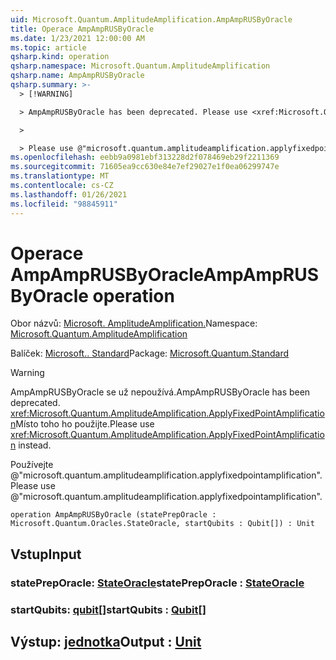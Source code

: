 ```yaml
---
uid: Microsoft.Quantum.AmplitudeAmplification.AmpAmpRUSByOracle
title: Operace AmpAmpRUSByOracle
ms.date: 1/23/2021 12:00:00 AM
ms.topic: article
qsharp.kind: operation
qsharp.namespace: Microsoft.Quantum.AmplitudeAmplification
qsharp.name: AmpAmpRUSByOracle
qsharp.summary: >-
  > [!WARNING]

  > AmpAmpRUSByOracle has been deprecated. Please use <xref:Microsoft.Quantum.AmplitudeAmplification.ApplyFixedPointAmplification> instead.

  >

  > Please use @"microsoft.quantum.amplitudeamplification.applyfixedpointamplification".
ms.openlocfilehash: eebb9a0981ebf313228d2f078469eb29f2211369
ms.sourcegitcommit: 71605ea9cc630e84e7ef29027e1f0ea06299747e
ms.translationtype: MT
ms.contentlocale: cs-CZ
ms.lasthandoff: 01/26/2021
ms.locfileid: "98845911"
---
```

# <a name="ampamprusbyoracle-operation"></a><span data-ttu-id="774cf-102">Operace AmpAmpRUSByOracle</span><span class="sxs-lookup"><span data-stu-id="774cf-102">AmpAmpRUSByOracle operation</span></span>

<span data-ttu-id="774cf-103">Obor názvů: [Microsoft. AmplitudeAmplification.](xref:Microsoft.Quantum.AmplitudeAmplification)</span><span class="sxs-lookup"><span data-stu-id="774cf-103">Namespace: [Microsoft.Quantum.AmplitudeAmplification](xref:Microsoft.Quantum.AmplitudeAmplification)</span></span>

<span data-ttu-id="774cf-104">Balíček: [Microsoft.. Standard](https://nuget.org/packages/Microsoft.Quantum.Standard)</span><span class="sxs-lookup"><span data-stu-id="774cf-104">Package: [Microsoft.Quantum.Standard](https://nuget.org/packages/Microsoft.Quantum.Standard)</span></span>


> [!WARNING]
> <span data-ttu-id="774cf-105">AmpAmpRUSByOracle se už nepoužívá.</span><span class="sxs-lookup"><span data-stu-id="774cf-105">AmpAmpRUSByOracle has been deprecated.</span></span> <span data-ttu-id="774cf-106"><xref:Microsoft.Quantum.AmplitudeAmplification.ApplyFixedPointAmplification>Místo toho ho použijte.</span><span class="sxs-lookup"><span data-stu-id="774cf-106">Please use <xref:Microsoft.Quantum.AmplitudeAmplification.ApplyFixedPointAmplification> instead.</span></span>
>
> <span data-ttu-id="774cf-107">Používejte @"microsoft.quantum.amplitudeamplification.applyfixedpointamplification".</span><span class="sxs-lookup"><span data-stu-id="774cf-107">Please use @"microsoft.quantum.amplitudeamplification.applyfixedpointamplification".</span></span>



```qsharp
operation AmpAmpRUSByOracle (statePrepOracle : Microsoft.Quantum.Oracles.StateOracle, startQubits : Qubit[]) : Unit
```


## <a name="input"></a><span data-ttu-id="774cf-108">Vstup</span><span class="sxs-lookup"><span data-stu-id="774cf-108">Input</span></span>

### <a name="statepreporacle--stateoracle"></a><span data-ttu-id="774cf-109">statePrepOracle: [StateOracle](xref:Microsoft.Quantum.Oracles.StateOracle)</span><span class="sxs-lookup"><span data-stu-id="774cf-109">statePrepOracle : [StateOracle](xref:Microsoft.Quantum.Oracles.StateOracle)</span></span>




### <a name="startqubits--qubit"></a><span data-ttu-id="774cf-110">startQubits: [qubit](xref:microsoft.quantum.lang-ref.qubit)[]</span><span class="sxs-lookup"><span data-stu-id="774cf-110">startQubits : [Qubit](xref:microsoft.quantum.lang-ref.qubit)[]</span></span>





## <a name="output--unit"></a><span data-ttu-id="774cf-111">Výstup: [jednotka](xref:microsoft.quantum.lang-ref.unit)</span><span class="sxs-lookup"><span data-stu-id="774cf-111">Output : [Unit](xref:microsoft.quantum.lang-ref.unit)</span></span>

